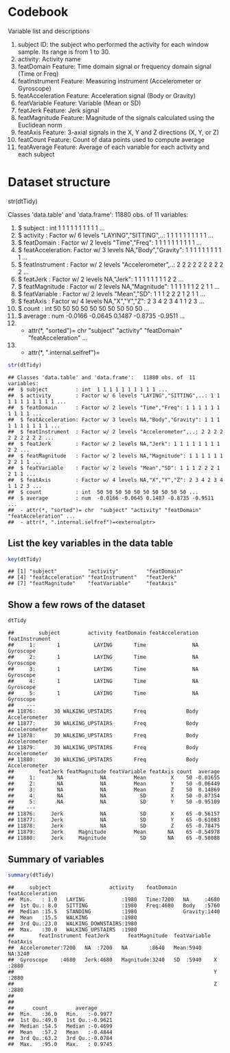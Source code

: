 # Codebook

Variable list and descriptions

1. subject	ID: the subject who performed the activity for each window sample. Its range is from 1 to 30.
2. activity:	Activity name
3. featDomain	Feature: Time domain signal or frequency domain signal (Time or Freq)
4. featInstrument	Feature: Measuring instrument (Accelerometer or Gyroscope)
5. featAcceleration	Feature: Acceleration signal (Body or Gravity)
6. featVariable	Feature: Variable (Mean or SD)
7. featJerk	Feature: Jerk signal
8. featMagnitude	Feature: Magnitude of the signals calculated using the Euclidean norm
9. featAxis	Feature: 3-axial signals in the X, Y and Z directions (X, Y, or Z)
10. featCount	Feature: Count of data points used to compute average
11. featAverage	Feature: Average of each variable for each activity and each subject


# Dataset structure

str(dtTidy)

 Classes 'data.table' and 'data.frame':	11880 obs. of  11 variables:
 
 1. $ subject         : int  1 1 1 1 1 1 1 1 1 1 ...
 2. $ activity        : Factor w/ 6 levels "LAYING","SITTING",..: 1 1 1 1 1 1 1 1 1 1 ...
 3. $ featDomain      : Factor w/ 2 levels "Time","Freq": 1 1 1 1 1 1 1 1 1 1 ...
 4. $ featAcceleration: Factor w/ 3 levels NA,"Body","Gravity": 1 1 1 1 1 1 1 1 1 1 ...
 5. $ featInstrument  : Factor w/ 2 levels "Accelerometer",..: 2 2 2 2 2 2 2 2 2 2 ...
 6. $ featJerk        : Factor w/ 2 levels NA,"Jerk": 1 1 1 1 1 1 1 1 2 2 ...
 7. $ featMagnitude   : Factor w/ 2 levels NA,"Magnitude": 1 1 1 1 1 1 2 2 1 1 ...
 8. $ featVariable    : Factor w/ 2 levels "Mean","SD": 1 1 1 2 2 2 1 2 1 1 ...
 9. $ featAxis        : Factor w/ 4 levels NA,"X","Y","Z": 2 3 4 2 3 4 1 1 2 3 ...
 10. $ count           : int  50 50 50 50 50 50 50 50 50 50 ...
 11. $ average         : num  -0.0166 -0.0645 0.1487 -0.8735 -0.9511 ...
 12. - attr(*, "sorted")= chr  "subject" "activity" "featDomain" "featAcceleration" ...
 13. - attr(*, ".internal.selfref")=<externalptr>


```r
str(dtTidy)
```

```
## Classes 'data.table' and 'data.frame':	11880 obs. of  11 variables:
##  $ subject         : int  1 1 1 1 1 1 1 1 1 1 ...
##  $ activity        : Factor w/ 6 levels "LAYING","SITTING",..: 1 1 1 1 1 1 1 1 1 1 ...
##  $ featDomain      : Factor w/ 2 levels "Time","Freq": 1 1 1 1 1 1 1 1 1 1 ...
##  $ featAcceleration: Factor w/ 3 levels NA,"Body","Gravity": 1 1 1 1 1 1 1 1 1 1 ...
##  $ featInstrument  : Factor w/ 2 levels "Accelerometer",..: 2 2 2 2 2 2 2 2 2 2 ...
##  $ featJerk        : Factor w/ 2 levels NA,"Jerk": 1 1 1 1 1 1 1 1 2 2 ...
##  $ featMagnitude   : Factor w/ 2 levels NA,"Magnitude": 1 1 1 1 1 1 2 2 1 1 ...
##  $ featVariable    : Factor w/ 2 levels "Mean","SD": 1 1 1 2 2 2 1 2 1 1 ...
##  $ featAxis        : Factor w/ 4 levels NA,"X","Y","Z": 2 3 4 2 3 4 1 1 2 3 ...
##  $ count           : int  50 50 50 50 50 50 50 50 50 50 ...
##  $ average         : num  -0.0166 -0.0645 0.1487 -0.8735 -0.9511 ...
##  - attr(*, "sorted")= chr  "subject" "activity" "featDomain" "featAcceleration" ...
##  - attr(*, ".internal.selfref")=<externalptr>
```


List the key variables in the data table
----------------------------------------


```r
key(dtTidy)
```

```
## [1] "subject"          "activity"         "featDomain"      
## [4] "featAcceleration" "featInstrument"   "featJerk"        
## [7] "featMagnitude"    "featVariable"     "featAxis"
```


Show a few rows of the dataset
------------------------------


```r
dtTidy
```

```
##        subject         activity featDomain featAcceleration featInstrument
##     1:       1           LAYING       Time               NA      Gyroscope
##     2:       1           LAYING       Time               NA      Gyroscope
##     3:       1           LAYING       Time               NA      Gyroscope
##     4:       1           LAYING       Time               NA      Gyroscope
##     5:       1           LAYING       Time               NA      Gyroscope
##    ---                                                                    
## 11876:      30 WALKING_UPSTAIRS       Freq             Body  Accelerometer
## 11877:      30 WALKING_UPSTAIRS       Freq             Body  Accelerometer
## 11878:      30 WALKING_UPSTAIRS       Freq             Body  Accelerometer
## 11879:      30 WALKING_UPSTAIRS       Freq             Body  Accelerometer
## 11880:      30 WALKING_UPSTAIRS       Freq             Body  Accelerometer
##        featJerk featMagnitude featVariable featAxis count  average
##     1:       NA            NA         Mean        X    50 -0.01655
##     2:       NA            NA         Mean        Y    50 -0.06449
##     3:       NA            NA         Mean        Z    50  0.14869
##     4:       NA            NA           SD        X    50 -0.87354
##     5:       NA            NA           SD        Y    50 -0.95109
##    ---                                                            
## 11876:     Jerk            NA           SD        X    65 -0.56157
## 11877:     Jerk            NA           SD        Y    65 -0.61083
## 11878:     Jerk            NA           SD        Z    65 -0.78475
## 11879:     Jerk     Magnitude         Mean       NA    65 -0.54978
## 11880:     Jerk     Magnitude           SD       NA    65 -0.58088
```


Summary of variables
--------------------


```r
summary(dtTidy)
```

```
##     subject                   activity    featDomain  featAcceleration
##  Min.   : 1.0   LAYING            :1980   Time:7200   NA     :4680    
##  1st Qu.: 8.0   SITTING           :1980   Freq:4680   Body   :5760    
##  Median :15.5   STANDING          :1980               Gravity:1440    
##  Mean   :15.5   WALKING           :1980                               
##  3rd Qu.:23.0   WALKING_DOWNSTAIRS:1980                               
##  Max.   :30.0   WALKING_UPSTAIRS  :1980                               
##        featInstrument featJerk      featMagnitude  featVariable featAxis 
##  Accelerometer:7200   NA  :7200   NA       :8640   Mean:5940    NA:3240  
##  Gyroscope    :4680   Jerk:4680   Magnitude:3240   SD  :5940    X :2880  
##                                                                 Y :2880  
##                                                                 Z :2880  
##                                                                          
##                                                                          
##      count         average       
##  Min.   :36.0   Min.   :-0.9977  
##  1st Qu.:49.0   1st Qu.:-0.9621  
##  Median :54.5   Median :-0.4699  
##  Mean   :57.2   Mean   :-0.4844  
##  3rd Qu.:63.2   3rd Qu.:-0.0784  
##  Max.   :95.0   Max.   : 0.9745
```

